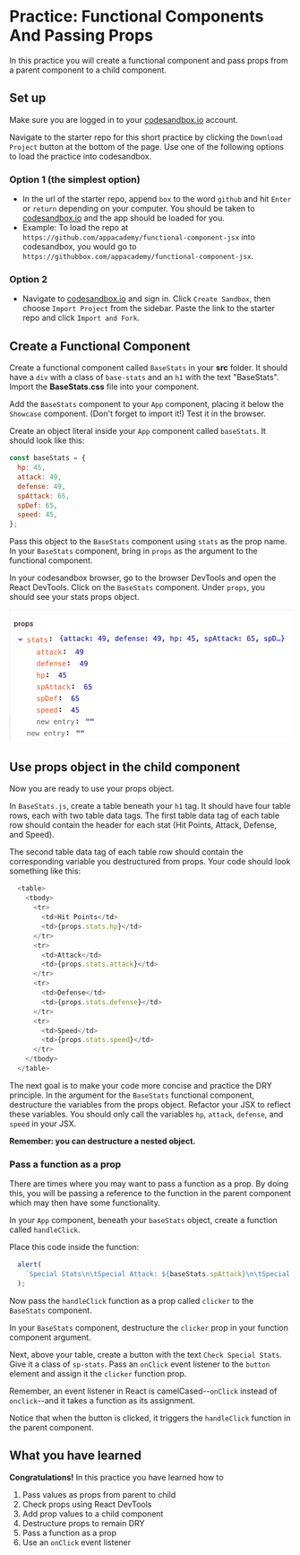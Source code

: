 # Practice: Functional Components And Passing Props

In this practice you will create a functional component and pass props from a
parent component to a child component.

## Set up

Make sure you are logged in to your [codesandbox.io] account.

Navigate to the starter repo for this short practice by clicking the `Download
Project` button at the bottom of the page. Use one of the following options to
load the practice into codesandbox.

### Option 1 (the simplest option)

- In the url of the starter repo, append `box` to the word `github` and hit
  `Enter` or `return` depending on your computer. You should be taken to
  [codesandbox.io] and the app should be loaded for you.
- Example: To load the repo at
  `https://github.com/appacademy/functional-component-jsx` into codesandbox, you
  would go to `https://githubbox.com/appacademy/functional-component-jsx`.

### Option 2

- Navigate to [codesandbox.io] and sign in. Click `Create Sandbox`, then choose
 `Import Project` from the sidebar. Paste the link to the starter repo and
 click `Import and Fork`.

## Create a Functional Component

Create a functional component called `BaseStats` in your __src__ folder. It
should have a `div` with a class of `base-stats` and an `h1` with the text
"BaseStats". Import the __BaseStats.css__ file into your component.

Add the `BaseStats` component to your `App` component, placing it below the
`Showcase` component. (Don't forget to import it!) Test it in the browser.

Create an object literal inside your `App` component called `baseStats`.
It should look like this:

```js
const baseStats = {
  hp: 45,
  attack: 49,
  defense: 49,
  spAttack: 65,
  spDef: 65,
  speed: 45,
};
```

Pass this object to the `BaseStats` component using `stats` as the prop name.
In your `BaseStats` component, bring in `props` as the argument to the
functional component.

In your codesandbox browser, go to the browser DevTools and open the React
DevTools. Click on the `BaseStats` component. Under `props`, you should see your
stats props object.

![react-devtools-props]

## Use props object in the child component

Now you are ready to use your props object.

In `BaseStats.js`, create a table beneath your `h1` tag. It should have four
table rows, each with two table data tags. The first table data tag of each
table row should contain the header for each stat (Hit Points, Attack, Defense,
and Speed).

The second table data tag of each table row should contain the corresponding
variable you destructured from props. Your code should look something like this:

```js
  <table>
    <tbody>
      <tr>
        <td>Hit Points</td>
        <td>{props.stats.hp}</td>
      </tr>
      <tr>
        <td>Attack</td>
        <td>{props.stats.attack}</td>
      </tr>
      <tr>
        <td>Defense</td>
        <td>{props.stats.defense}</td>
      </tr>
      <tr>
        <td>Speed</td>
        <td>{props.stats.speed}</td>
      </tr>
    </tbody>
  </table>
```

The next goal is to make your code more concise and practice the DRY principle.
In the argument for the `BaseStats` functional component, destructure the
variables from the props object. Refactor your JSX to reflect these variables.
You should only call the variables `hp`, `attack`, `defense`, and `speed` in
your JSX.

**Remember: you can destructure a nested object.**

### Pass a function as a prop

There are times where you may want to pass a function as a prop. By doing this,
you will be passing a reference to the function in the parent component which
may then have some functionality.

In your `App` component, beneath your `baseStats` object, create a function
called `handleClick`.

Place this code inside the function:

```js
  alert(
    `Special Stats\n\tSpecial Attack: ${baseStats.spAttack}\n\tSpecial Defense: ${baseStats.spDef}`
  );
```

Now pass the `handleClick` function as a prop called `clicker` to the
`BaseStats` component.

In your `BaseStats` component, destructure the `clicker` prop in your function
component argument.

Next, above your table, create a button with the text `Check Special Stats`.
Give it a class of `sp-stats`. Pass an `onClick` event listener to the `button`
element and assign it the `clicker` function prop.

Remember, an event listener in React is camelCased--`onClick` instead of
`onclick`--and it takes a function as its assignment.

Notice that when the button is clicked, it triggers the `handleClick` function
in the parent component.

## What you have learned

**Congratulations!** In this practice you have learned how to

1. Pass values as props from parent to child
2. Check props using React DevTools
3. Add prop values to a child component
4. Destructure props to remain DRY
5. Pass a function as a prop
6. Use an `onClick` event listener

[react-devtools-props]: ./images/react-devtools-props.png
[codesandbox.io]: https://codesandbox.io